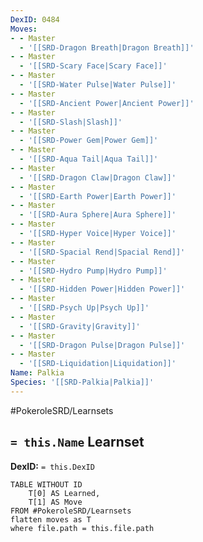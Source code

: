 ```yaml
---
DexID: 0484
Moves:
- - Master
  - '[[SRD-Dragon Breath|Dragon Breath]]'
- - Master
  - '[[SRD-Scary Face|Scary Face]]'
- - Master
  - '[[SRD-Water Pulse|Water Pulse]]'
- - Master
  - '[[SRD-Ancient Power|Ancient Power]]'
- - Master
  - '[[SRD-Slash|Slash]]'
- - Master
  - '[[SRD-Power Gem|Power Gem]]'
- - Master
  - '[[SRD-Aqua Tail|Aqua Tail]]'
- - Master
  - '[[SRD-Dragon Claw|Dragon Claw]]'
- - Master
  - '[[SRD-Earth Power|Earth Power]]'
- - Master
  - '[[SRD-Aura Sphere|Aura Sphere]]'
- - Master
  - '[[SRD-Hyper Voice|Hyper Voice]]'
- - Master
  - '[[SRD-Spacial Rend|Spacial Rend]]'
- - Master
  - '[[SRD-Hydro Pump|Hydro Pump]]'
- - Master
  - '[[SRD-Hidden Power|Hidden Power]]'
- - Master
  - '[[SRD-Psych Up|Psych Up]]'
- - Master
  - '[[SRD-Gravity|Gravity]]'
- - Master
  - '[[SRD-Dragon Pulse|Dragon Pulse]]'
- - Master
  - '[[SRD-Liquidation|Liquidation]]'
Name: Palkia
Species: '[[SRD-Palkia|Palkia]]'
---
```


#PokeroleSRD/Learnsets

## `= this.Name` Learnset

**DexID:** `= this.DexID`

```dataview
TABLE WITHOUT ID
    T[0] AS Learned,
    T[1] AS Move
FROM #PokeroleSRD/Learnsets
flatten moves as T
where file.path = this.file.path
```
